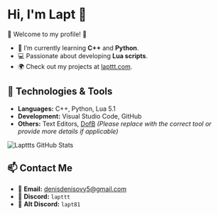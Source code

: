 # Hi, I'm Lapt 👋

🌟 Welcome to my profile! 🌟

- 🌱 I’m currently learning **C++** and **Python**.
- 💻 Passionate about developing **Lua scripts**.
- 🌍 Check out my projects at [lapttt.com](https://lapttt.com).

## 🔧 Technologies & Tools
- **Languages:** C++, Python, Lua 5.1
- **Development:** Visual Studio Code, GitHub
- **Others:** Text Editors, [DofB](#) _(Please replace with the correct tool or provide more details if applicable)_

![Lapttts GitHub Stats](https://github-readme-stats.vercel.app/api?username=lapttt&show_icons=true&theme=radical)

## 📫 Contact Me
- 📧 **Email:** [denisdenisovy5@gmail.com](mailto:denisdenisovy5@gmail.com)
- 💬 **Discord:** `lapttt`
- 💬 **Alt Discord:** `lapt81`
